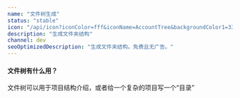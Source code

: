 ```yaml
---
name: "文件树生成"
status: "stable"
icon: "/api/icon?iconColor=fff&iconName=AccountTree&backgroundColor1=33A718"
description: "生成文件夹结构"
channel: dev
seoOptimizedDescription: "生成文件夹结构。免费且无广告。"
---
```


#### 文件树有什么用？

文件树可以用于项目结构介绍，或者给一个复杂的项目写一个“目录”
